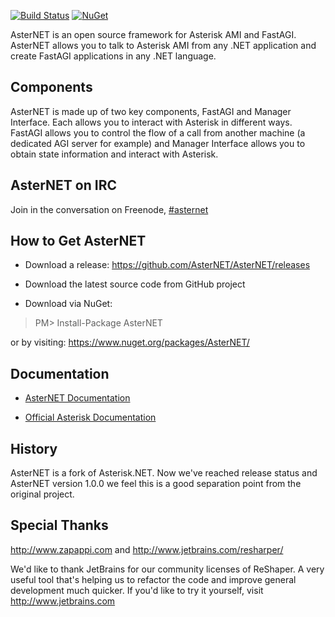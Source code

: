 [![Build Status](https://travis-ci.org/AsterNET/AsterNET.svg?branch=master)](https://travis-ci.org/AsterNET/AsterNET)
[![NuGet](https://img.shields.io/nuget/v/AsterNET.svg)](https://www.nuget.org/packages/AsterNET)

AsterNET is an open source framework for Asterisk AMI and FastAGI. AsterNET allows you to talk to Asterisk AMI from any .NET application and create FastAGI applications in any .NET language.

## Components
AsterNET is made up of two key components, FastAGI and Manager Interface. Each allows you to interact with Asterisk in different ways. FastAGI allows you to control the flow of a call from another machine (a dedicated AGI server for example) and Manager Interface allows you to obtain state information and interact with Asterisk. 

## AsterNET on IRC
Join in the conversation on Freenode, [#asternet](https://webchat.freenode.net/?channels=asternet)

## How to Get AsterNET
- Download a release: https://github.com/AsterNET/AsterNET/releases

- Download the latest source code from GitHub project

- Download via NuGet:
> PM> Install-Package AsterNET

or by visiting: https://www.nuget.org/packages/AsterNET/

## Documentation
- [AsterNET Documentation](http://asternet.github.io/AsterNET)

- [Official Asterisk Documentation](https://wiki.asterisk.org/wiki/display/AST/Asterisk+14+Documentation)

## History
AsterNET is a fork of Asterisk.NET. Now we've reached release status and AsterNET version 1.0.0 we feel this is a good separation point from the original project.

## Special Thanks
http://www.zapappi.com and http://www.jetbrains.com/resharper/

We'd like to thank JetBrains for our community licenses of ReShaper. A very useful tool that's helping us to refactor the code and improve general development much quicker. If you'd like to try it yourself, visit http://www.jetbrains.com
